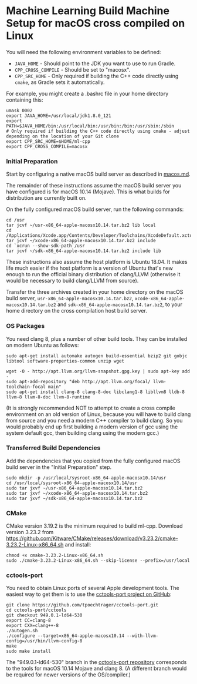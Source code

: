 # Machine Learning Build Machine Setup for macOS cross compiled on Linux

You will need the following environment variables to be defined:

- `JAVA_HOME` - Should point to the JDK you want to use to run Gradle.
- `CPP_CROSS_COMPILE` - Should be set to "macosx".
- `CPP_SRC_HOME` - Only required if building the C++ code directly using `cmake`, as Gradle sets it automatically.

For example, you might create a .bashrc file in your home directory containing this:

```
umask 0002
export JAVA_HOME=/usr/local/jdk1.8.0_121
export PATH=$JAVA_HOME/bin:/usr/local/bin:/usr/bin:/bin:/usr/sbin:/sbin
# Only required if building the C++ code directly using cmake - adjust depending on the location of your Git clone
export CPP_SRC_HOME=$HOME/ml-cpp
export CPP_CROSS_COMPILE=macosx
```

### Initial Preparation

Start by configuring a native macOS build server as described in [macos.md](macos.md).

The remainder of these instructions assume the macOS build server you have configured is for macOS 10.14 (Mojave).  This is what builds for distribution are currently built on.

On the fully configured macOS build server, run the following commands:

```
cd /usr
tar jcvf ~/usr-x86_64-apple-macosx10.14.tar.bz2 lib local
cd /Applications/Xcode.app/Contents/Developer/Toolchains/XcodeDefault.xctoolchain/usr
tar jcvf ~/xcode-x86_64-apple-macosx10.14.tar.bz2 include
cd `xcrun --show-sdk-path`/usr
tar jcvf ~/sdk-x86_64-apple-macosx10.14.tar.bz2 include lib
```

These instructions also assume the host platform is Ubuntu 18.04.  It makes life much easier if the host platform is a version of Ubuntu that's new enough to run the official binary distribution of clang/LLVM (otherwise it would be necessary to build clang/LLVM from source).

Transfer the three archives created in your home directory on the macOS build server, `usr-x86_64-apple-macosx10.14.tar.bz2`, `xcode-x86_64-apple-macosx10.14.tar.bz2` and `sdk-x86_64-apple-macosx10.14.tar.bz2`, to your home directory on the cross compilation host build server.

### OS Packages

You need clang 8, plus a number of other build tools.  They can be installed on modern Ubuntu as follows:

```
sudo apt-get install automake autogen build-essential bzip2 git gobjc libtool software-properties-common unzip wget

wget -O - http://apt.llvm.org/llvm-snapshot.gpg.key | sudo apt-key add -
sudo apt-add-repository "deb http://apt.llvm.org/focal/ llvm-toolchain-focal main"
sudo apt-get install clang-8 clang-8-doc libclang1-8 libllvm8 lldb-8 llvm-8 llvm-8-doc llvm-8-runtime
```

(It is strongly recommended NOT to attempt to create a cross compile environment on an old version of Linux, because you will have to build clang from source and you need a modern C++ compiler to build clang.  So you would probably end up first building a modern version of gcc using the system default gcc, then building clang using the modern gcc.)

### Transferred Build Dependencies

Add the dependencies that you copied from the fully configured macOS build server in the "Initial Preparation" step.

```
sudo mkdir -p /usr/local/sysroot-x86_64-apple-macosx10.14/usr
cd /usr/local/sysroot-x86_64-apple-macosx10.14/usr
sudo tar jxvf ~/usr-x86_64-apple-macosx10.14.tar.bz2
sudo tar jxvf ~/xcode-x86_64-apple-macosx10.14.tar.bz2
sudo tar jxvf ~/sdk-x86_64-apple-macosx10.14.tar.bz2
```

### CMake

CMake version 3.19.2 is the minimum required to build ml-cpp. Download version 3.23.2 from <https://github.com/Kitware/CMake/releases/download/v3.23.2/cmake-3.23.2-Linux-x86_64.sh> and install:

```
chmod +x cmake-3.23.2-Linux-x86_64.sh
sudo ./cmake-3.23.2-Linux-x86_64.sh --skip-license --prefix=/usr/local
```

### cctools-port

You need to obtain Linux ports of several Apple development tools.  The easiest way to get them is to use the [cctools-port project on GitHub](https://github.com/tpoechtrager/cctools-port):

```
git clone https://github.com/tpoechtrager/cctools-port.git
cd cctools-port/cctools
git checkout 949.0.1-ld64-530
export CC=clang-8
export CXX=clang++-8
./autogen.sh
./configure --target=x86_64-apple-macosx10.14 --with-llvm-config=/usr/bin/llvm-config-8
make
sudo make install
```

The "949.0.1-ld64-530" branch in the [cctools-port repository](https://github.com/tpoechtrager/cctools-port) corresponds to the tools for macOS 10.14 Mojave and clang 8.  (A different branch would be required for newer versions of the OS/compiler.)

